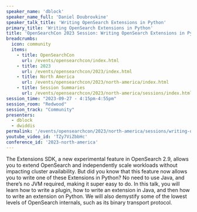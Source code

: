 ```yaml
---
speaker_name: 'dblock'
speaker_name_full: 'Daniel Doubrovkine'
speaker_talk_title: 'Writing OpenSearch Extensions in Python'
primary_title: 'Writing OpenSearch Extensions in Python'
title: 'OpenSearchCon 2023 Session: Writing OpenSearch Extensions in Python'
breadcrumbs:
  icon: community
  items:
    - title: OpenSearchCon
      url: /events/opensearchcon/index.html
    - title: 2023
      url: /events/opensearchcon/2023/index.html
    - title: North America
      url: /events/opensearchcon/2023/north-america/index.html
    - title: Session Summaries
      url: /events/opensearchcon/2023/north-america/sessions/index.html
session_time: "2023-09-27 - 4:15pm-4:55pm"
session_room: "Redwood"
session_track: "Community"
presenters: 
  - dblock
  - dwiddis
permalink: '/events/opensearchcon/2023/north-america/sessions/writing-opensearch-extensions-in-python.html'
youtube_video_id: 'TZy7ViZbbHc'
conference_id: '2023-north-america'
---
```

The Extensions SDK, a new experimental feature in OpenSearch 2.9, allows you to extend OpenSearch and independently scale workloads without impacting cluster availability. But did you know that this feature now allows you to write one of these Extensions in Python? No need to use Java, and there’s no JVM required, making it super easy to do. In this talk, you will learn how to write a plugin, how to write an extension in Java, and then how to write an extension on Python. We will also demystify some of the lowest levels of OpenSearch internals, such as its binary transport protocol.